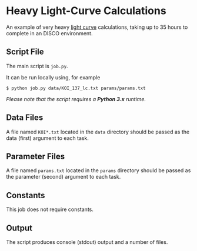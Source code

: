 # Heavy Light-Curve Calculations

An example of very heavy [light curve](https://en.wikipedia.org/wiki/Light_curve) calculations, taking up to 35 hours to complete in an DISCO environment.

## Script File

The main script is `job.py`. 

It can be run locally using, for example

```
$ python job.py data/KOI_137_lc.txt params/params.txt
```

*Please note that the script requires a **Python 3.x** runtime.*

## Data Files
  
A file named `KOI*.txt` located in the `data` directory should be passed as the data (first) argument to each task.

## Parameter Files

A file named  `params.txt` located in the `params` directory should be passed as the parameter (second) argument to each task.

## Constants
  
This job does not require constants.

## Output

The script produces console (stdout) output and a number of files.